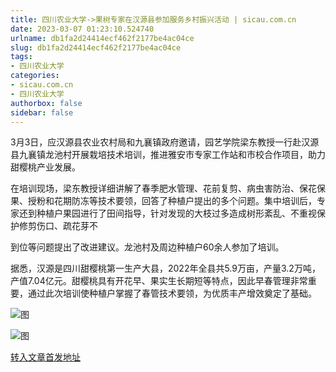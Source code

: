 ```yaml
---
title: 四川农业大学->果树专家在汉源县参加服务乡村振兴活动 | sicau.com.cn
date: 2023-03-07 01:23:10.524740
urlname: db1fa2d24414ecf462f2177be4ac04ce
slug: db1fa2d24414ecf462f2177be4ac04ce
tags: 
- 四川农业大学
categories:
- sicau.com.cn
- 四川农业大学
authorbox: false
sidebar: false
---
```

3月3日，应汉源县农业农村局和九襄镇政府邀请，园艺学院梁东教授一行赴汉源县九襄镇龙池村开展栽培技术培训，推进雅安市专家工作站和市校合作项目，助力甜樱桃产业发展。

在培训现场，梁东教授详细讲解了春季肥水管理、花前复剪、病虫害防治、保花保果、授粉和花期防冻等技术要领，回答了种植户提出的多个问题。集中培训后，专家还到种植户果园进行了田间指导，针对发现的大枝过多造成树形紊乱、不重视保护修剪伤口、疏花芽不
<!--more-->
到位等问题提出了改进建议。龙池村及周边种植户60余人参加了培训。

据悉，汉源是四川甜樱桃第一生产大县，2022年全县共5.9万亩，产量3.2万吨，产值7.04亿元。甜樱桃具有开花早、果实生长期短等特点，因此早春管理非常重要，通过此次培训使种植户掌握了春管技术要领，为优质丰产增效奠定了基础。

![图](https://news.sicau.edu.cn/__local/2/78/A1/A470DA16C1C49C441450BD43EC4_4D85B5A5_34A1CA.png)

![图](https://news.sicau.edu.cn/__local/1/74/ED/A7BCFADE3950DF8FEE8CA9738D7_A2DA8BC9_18139F.png)

[转入文章首发地址](https://news.sicau.edu.cn/info/1078/71238.htm)